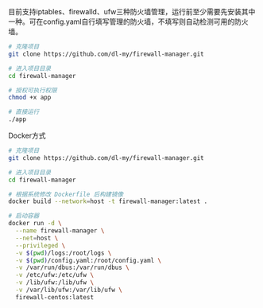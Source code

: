 目前支持iptables、firewalld、ufw三种防火墙管理，运行前至少需要先安装其中一种。可在config.yaml自行填写管理的防火墙，不填写则自动检测可用的防火墙。

```bash
# 克隆项目
git clone https://github.com/dl-my/firewall-manager.git

# 进入项目目录
cd firewall-manager

# 授权可执行权限
chmod +x app

# 直接运行
./app
```

Docker方式

```bash
# 克隆项目
git clone https://github.com/dl-my/firewall-manager.git

# 进入项目目录
cd firewall-manager

# 根据系统修改 Dockerfile 后构建镜像
docker build --network=host -t firewall-manager:latest .

# 启动容器
docker run -d \
  --name firewall-manager \
  --net=host \
  --privileged \
  -v $(pwd)/logs:/root/logs \
  -v $(pwd)/config.yaml:/root/config.yaml \
  -v /var/run/dbus:/var/run/dbus \
  -v /etc/ufw:/etc/ufw \
  -v /lib/ufw:/lib/ufw \
  -v /var/lib/ufw:/var/lib/ufw \
  firewall-centos:latest
```

